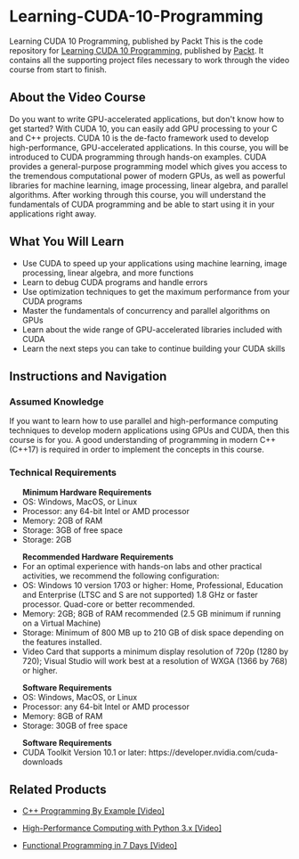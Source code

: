 # Learning-CUDA-10-Programming
Learning CUDA 10 Programming, published by Packt
This is the code repository for [Learning CUDA 10 Programming]( https://www.packtpub.com/programming/learning-cuda-10-programming-video), published by [Packt](https://www.packtpub.com/?utm_source=github). It contains all the supporting project files necessary to work through the video course from start to finish.
## About the Video Course
Do you want to write GPU-accelerated applications, but don't know how to get started? With CUDA 10, you can easily add GPU processing to your C and C++ projects. CUDA 10 is the de-facto framework used to develop high-performance, GPU-accelerated applications.
In this course, you will be introduced to CUDA programming through hands-on examples. CUDA provides a general-purpose programming model which gives you access to the tremendous computational power of modern GPUs, as well as powerful libraries for machine learning, image processing, linear algebra, and parallel algorithms.
After working through this course, you will understand the fundamentals of CUDA programming and be able to start using it in your applications right away.

<H2>What You Will Learn</H2>
<DIV class=book-info-will-learn-text>
<UL>
<LI> Use CUDA to speed up your applications using machine learning, image processing, linear algebra, and more <SPAN style="BACKGROUND-COLOR: transparent"> functions</SPAN> 
<LI> Learn to debug CUDA programs and handle errors
<LI> Use optimization techniques to get the maximum performance from your CUDA programs
<LI> Master the fundamentals of concurrency and parallel algorithms on GPUs
<LI> Learn about the wide range of GPU-accelerated libraries included with CUDA
<LI> Learn the next steps you can take to continue building your CUDA skills </LI></UL></DIV>

## Instructions and Navigation
### Assumed Knowledge
If you want to learn how to use parallel and high-performance computing techniques to develop modern applications using GPUs and CUDA, then this course is for you. A good understanding of programming in modern C++ (C++17) is required in order to implement the concepts in this course.

### Technical Requirements
<UL>
<B> Minimum Hardware Requirements </B>
<LI> OS: Windows, MacOS, or Linux
<LI> Processor: any 64-bit Intel or AMD processor
<LI> Memory: 2GB of RAM
<LI> Storage: 3GB of free space
               <LI> Storage: 2GB </LI></UL>

<UL>
<B> Recommended Hardware Requirements </B>
<LI> For an optimal experience with hands-on labs and other practical activities, we recommend the following configuration:
<LI> OS: Windows 10 version 1703 or higher: Home, Professional, Education and Enterprise (LTSC and S are not supported)
1.8 GHz or faster processor. Quad-core or better recommended.
<LI> Memory: 2GB; 8GB of RAM recommended (2.5 GB minimum if running on a Virtual Machine)
<LI> Storage: Minimum of 800 MB up to 210 GB of disk space depending on the features installed.
<LI> Video Card that supports a minimum display resolution of 720p (1280 by 720); Visual Studio will work best at a resolution of WXGA (1366 by 768) or higher. </LI></UL>


<UL>
<B> Software Requirements </B>
<LI> OS: Windows, MacOS, or Linux
<LI> Processor: any 64-bit Intel or AMD processor
<LI> Memory: 8GB of RAM
<LI> Storage: 30GB of free space </LI></UL>

<UL>
<B> Software Requirements </B>
  <LI>CUDA Toolkit Version 10.1 or later: https://developer.nvidia.com/cuda-downloads </LI></UL>


## Related Products
* [C++ Programming By Example [Video]](https://www.packtpub.com/application-development/c-programming-example-video)

* [High-Performance Computing with Python 3.x [Video]](https://www.packtpub.com/application-development/high-performance-computing-python-3x-video?utm_source=github&utm_medium=repository&utm_campaign=9781789956252)

* [Functional Programming in 7 Days [Video]](https://www.packtpub.com/application-development/functional-programming-7-days-video?utm_source=github&utm_medium=repository&utm_campaign=9781788990295)
